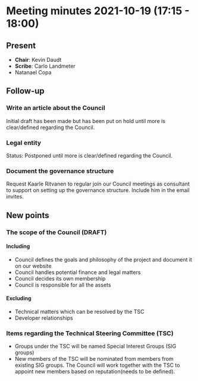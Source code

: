 # Meeting minutes 2021-10-19 (17:15 - 18:00)

## Present

* **Chair**: Kevin Daudt
* **Scribe**: Carlo Landmeter
* Natanael Copa

## Follow-up

### Write an article about the Council

Initial draft has been made but has been put on hold until more is clear/defined regarding the Council.

### Legal entity

Status: Postponed until more is clear/defined regarding the Council.

### Document the governance structure

Request Kaarle Ritvanen to regular join our Council meetings as consultant to support on setting up the governance structure. Include him in the email invites.

## New points

### The scope of the Council (DRAFT)

#### Including

* Council defines the goals and philosophy of the project and document it on our website
* Council handles potential finance and legal matters
* Council decides its own membership
* Council is responsible for all the assets

#### Excluding

* Technical matters which can be resolved by the TSC
* Developer relationships

### Items regarding the Technical Steering Committee (TSC) 

* Groups under the TSC will be named Special Interest Groups (SIG groups)
* New members of the TSC will be nominated from members from existing SIG groups. The Council will work together with the TSC to appoint new members based on reputation(needs to be defined).
